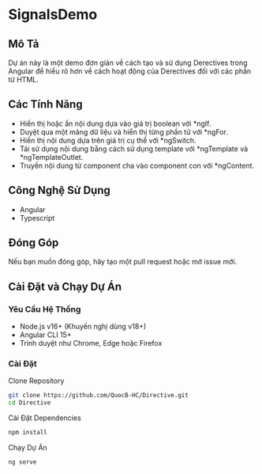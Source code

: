 # SignalsDemo

## Mô Tả
Dự án này là một demo đơn giản về cách tạo và sử dụng Derectives trong Angular để hiểu rõ hơn về cách hoạt động của Derectives đối với các phần tử HTML.

## Các Tính Năng
- Hiển thị hoặc ẩn nội dung dựa vào giá trị boolean với *ngIf.
- Duyệt qua một mảng dữ liệu và hiển thị từng phần tử với *ngFor.
- Hiển thị nội dung dựa trên giá trị cụ thể với *ngSwitch.
- Tái sử dụng nội dung bằng cách sử dụng template với *ngTemplate và *ngTemplateOutlet.
- Truyền nội dung từ component cha vào component con với *ngContent.

## Công Nghệ Sử Dụng
- Angular
- Typescript

## Đóng Góp
Nếu bạn muốn đóng góp, hãy tạo một pull request hoặc mở issue mới.

## Cài Đặt và Chạy Dự Án

### Yêu Cầu Hệ Thống
- Node.js v16+ (Khuyến nghị dùng v18+)
- Angular CLI 15+
- Trình duyệt như Chrome, Edge hoặc Firefox

### Cài Đặt
Clone Repository
```sh
git clone https://github.com/QuocB-HC/Directive.git
cd Directive
```

Cài Đặt Dependencies
```sh
npm install
```

Chạy Dự Án
```sh
ng serve
```